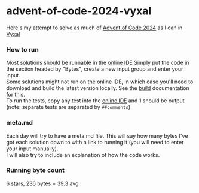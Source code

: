 # advent-of-code-2024-vyxal
Here's my attempt to solve as much of [Advent of Code 2024](https://adventofcode.com/2024/) as I can in [Vyxal](https://vyxal.github.io/)

### How to run
Most solutions should be runnable in the [online IDE](https://vyxal.github.io/latest.html) Simply put the code in the section headed by "Bytes", create a new input group and enter your input.  
Some solutions might not run on the online IDE, in which case you'll need to download and build the latest version locally. See the [build](https://github.com/Vyxal/Vyxal/blob/version-3/contributing/Building.md) documentation for this.  
To run the tests, copy any test into the [online IDE](https://vyxal.github.io/latest.html) and 1 should be output (note: separate tests are separated by `##comments`)

### meta.md
Each day will try to have a meta.md file. This will say how many bytes I've got each solution down to with a link to running it (you will need to enter your input manually).  
I will also try to include an explanation of how the code works.


### Running byte count
6 stars, 236 bytes = 39.3 avg
